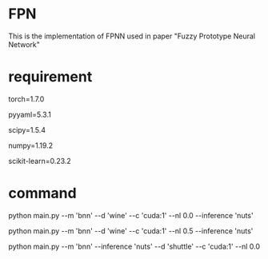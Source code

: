 # FPN
This is the implementation of FPNN used in paper "Fuzzy Prototype Neural Network"

# requirement 
torch=1.7.0

pyyaml=5.3.1

scipy=1.5.4

numpy=1.19.2

scikit-learn=0.23.2


# command
python main.py --m 'bnn' --d 'wine' --c 'cuda:1' --nl 0.0 --inference 'nuts'

python main.py --m 'bnn' --d 'wine' --c 'cuda:1' --nl 0.5 --inference 'nuts'

python main.py --m 'bnn' --inference 'nuts' --d 'shuttle' --c 'cuda:1' --nl 0.0
